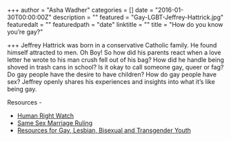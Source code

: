 +++
author = "Asha Wadher"
categories = []
date = "2016-01-30T00:00:00Z"
description = ""
featured = "Gay-LGBT-Jeffrey-Hattrick.jpg"
featuredalt = ""
featuredpath = "date"
linktitle = ""
title = "How do you know you’re gay?"

+++
<audio src="https://s3.amazonaws.com/twizted/static/assets/podcast/Ep03_JeffreyHattrick_BeingGay.mp3"></audio>
Jeffrey Hattrick was born in a conservative Catholic family. He found himself attracted to men. Oh Boy! So how did his parents react when a love letter he wrote to his man crush fell out of his bag? How did he handle being shoved in trash cans in school? Is it okay to call someone gay, queer or fag? Do gay people have the desire to have children? How do gay people have sex? Jeffrey openly shares his experiences and insights into what it’s like being gay.



<p>Resources -</p>

 - <a href="https://www.hrw.org/topic/lgbt-rights" target="_blank">Human Right Watch</a>
 - <a href="http://time.com/3937925/obama-speech-same-sex-marriage/" target="_blank">Same Sex Marriage Ruling</a>
 - <a href="http://www.advocatesforyouth.org/publications/publications-a-z/727-resources-for-gay-lesbian-bisexual-and-transgender-youth-select-organizations-web-sites-videos" target="_blank">Resources for Gay, Lesbian, Bisexual and Transgender Youth</a>


